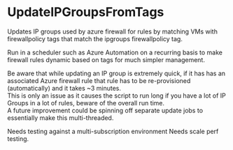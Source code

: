 # UpdateIPGroupsFromTags
Updates IP groups used by azure firewall for rules by matching VMs with firewallpolicy tags that match the ipgroups firewallpolicy tag.

Run in a scheduler such as Azure Automation on a recurring basis to make firewall rules dynamic based on tags for much simpler management.

Be aware that while updating an IP group is extremely quick, if it has has an associated Azure firewall rule that rule has to be re-provisioned (automatically) and it takes ~3 minutes.  
This is only an issue as it causes the script to run long if you have a lot of IP Groups in a lot of rules, beware of the overall run time.  
A future improvement could be spinning off separate update jobs to essentially make this multi-threaded.

Needs testing against a multi-subscription environment
Needs scale perf testing.
